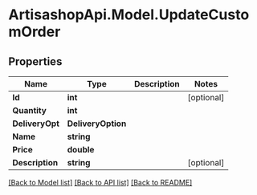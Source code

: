 # ArtisashopApi.Model.UpdateCustomOrder

## Properties

Name | Type | Description | Notes
------------ | ------------- | ------------- | -------------
**Id** | **int** |  | [optional] 
**Quantity** | **int** |  | 
**DeliveryOpt** | **DeliveryOption** |  | 
**Name** | **string** |  | 
**Price** | **double** |  | 
**Description** | **string** |  | [optional] 

[[Back to Model list]](../README.md#documentation-for-models) [[Back to API list]](../README.md#documentation-for-api-endpoints) [[Back to README]](../README.md)

